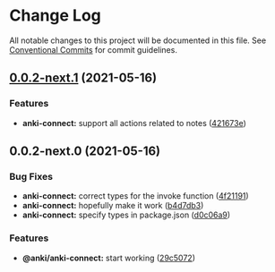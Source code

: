 # Change Log

All notable changes to this project will be documented in this file.
See [Conventional Commits](https://conventionalcommits.org) for commit guidelines.

## [0.0.2-next.1](https://github.com/chenlijun99/autoanki/compare/@autoanki/anki-connect@0.0.2-next.0...@autoanki/anki-connect@0.0.2-next.1) (2021-05-16)


### Features

* **anki-connect:** support all actions related to notes ([421673e](https://github.com/chenlijun99/autoanki/commit/421673e61b70cb7b43a123805aa08d4b09e1ae06))





## 0.0.2-next.0 (2021-05-16)


### Bug Fixes

* **anki-connect:** correct types for the invoke function ([4f21191](https://github.com/chenlijun99/autoanki/commit/4f21191cc1000ad77be3e2abeff3e35a648085a5))
* **anki-connect:** hopefully make it work ([b4d7db3](https://github.com/chenlijun99/autoanki/commit/b4d7db32ccbbee692de1c4c1bf4320cbb2c404e2))
* **anki-connect:** specify types in package.json ([d0c06a9](https://github.com/chenlijun99/autoanki/commit/d0c06a9223895ef10b6ce3482798222dc5d34017))


### Features

* **@anki/anki-connect:** start working ([29c5072](https://github.com/chenlijun99/autoanki/commit/29c507276f5ae9a874e9bb8405061be151b2411b))
